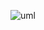 ![uml](https://user-images.githubusercontent.com/31927590/51537335-293e3f00-1e46-11e9-912c-46286c1e1bd6.png)
